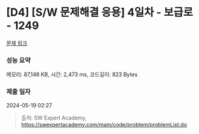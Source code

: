 # [D4] [S/W 문제해결 응용] 4일차 - 보급로 - 1249 

[문제 링크](https://swexpertacademy.com/main/code/problem/problemDetail.do?contestProbId=AV15QRX6APsCFAYD) 

### 성능 요약

메모리: 87,148 KB, 시간: 2,473 ms, 코드길이: 823 Bytes

### 제출 일자

2024-05-19 02:27



> 출처: SW Expert Academy, https://swexpertacademy.com/main/code/problem/problemList.do
